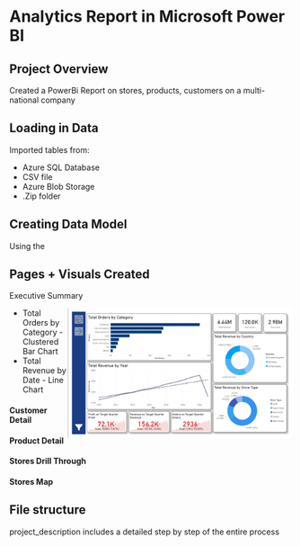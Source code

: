# Analytics Report in Microsoft Power BI
## Project Overview
Created a PowerBi Report on stores, products, customers on a multi-national company

## Loading in Data
 Imported tables from:
 - Azure SQL Database 
 - CSV file
 - Azure Blob Storage
 - .Zip folder

## Creating Data Model
Using the 

## Pages + Visuals Created
Executive Summary

<img src="https://github.com/Mat-Zawadzki/Analytics-Power-BI-Report/blob/main/Images/ExecutiveSummary.png?raw=true" alt="alt text" width="400" align="right">

 - Total Orders by Category - Clustered Bar Chart
 - Total Revenue by Date - Line Chart



#### Customer Detail

#### Product Detail

#### Stores Drill Through

#### Stores Map


## File structure 
project_description includes a detailed step by step of the entire process
